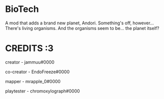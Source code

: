 # BioTech
A mod that adds a brand new planet, Andori. Something's off, however... There's living organisms. And the organisms seem to be... the planet itself?

# CREDITS :3
creator - jammuu#0000

co-creator - EndoFreeze#0000

mapper - mrapple_0#0000

playtester - chromoxylograph#0000
